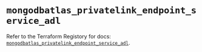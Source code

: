 # `mongodbatlas_privatelink_endpoint_service_adl`

Refer to the Terraform Registory for docs: [`mongodbatlas_privatelink_endpoint_service_adl`](https://registry.terraform.io/providers/mongodb/mongodbatlas/1.9.0/docs/resources/privatelink_endpoint_service_adl).
